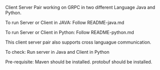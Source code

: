 Client Server Pair working on GRPC in two different Language Java and Python.

To run Server or Client in JAVA:
 Follow README-java.md
 
To run Server or Client in Python:
 Follow README-python.md
  
This client server pair also supports cross languague communication.

To check:
Run server in Java and Client in Python

Pre-requisite:
Maven should be installed.
protobuf should be installed.
